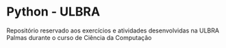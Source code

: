 # Python - ULBRA
Repositório reservado aos exercícios e atividades desenvolvidas na ULBRA Palmas durante o curso de Ciência da Computação
